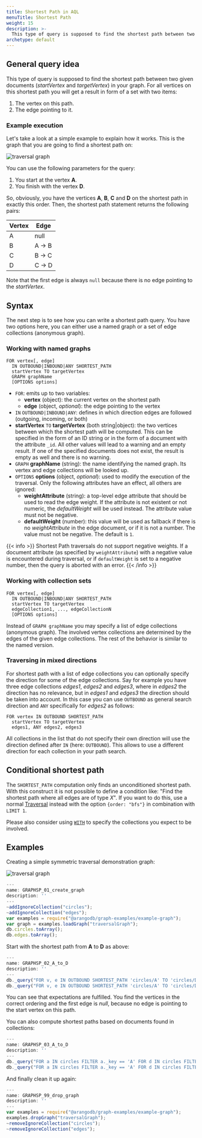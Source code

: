 ```yaml
---
title: Shortest Path in AQL
menuTitle: Shortest Path
weight: 15
description: >-
  This type of query is supposed to find the shortest path between two given documents(startVertex and targetVertex) in your graph
archetype: default
---
```

## General query idea

This type of query is supposed to find the shortest path between two given documents
(*startVertex* and *targetVertex*) in your graph. For all vertices on this shortest
path you will get a result in form of a set with two items:

1. The vertex on this path.
2. The edge pointing to it.

### Example execution

Let's take a look at a simple example to explain how it works.
This is the graph that you are going to find a shortest path on:

![traversal graph](../../../../../images/traversal_graph.png)

You can use the following parameters for the query:

1. You start at the vertex **A**.
2. You finish with the vertex **D**.

So, obviously, you have the vertices **A**, **B**, **C** and **D** on the
shortest path in exactly this order. Then, the shortest path statement
returns the following pairs:

| Vertex | Edge  |
|--------|-------|
|    A   | null  |
|    B   | A → B |
|    C   | B → C |
|    D   | C → D |

Note that the first edge is always `null` because there is no edge pointing
to the *startVertex*.

## Syntax

The next step is to see how you can write a shortest path query.
You have two options here, you can either use a named graph or a set of edge
collections (anonymous graph).

### Working with named graphs

```aql
FOR vertex[, edge]
  IN OUTBOUND|INBOUND|ANY SHORTEST_PATH
  startVertex TO targetVertex
  GRAPH graphName
  [OPTIONS options]
```

- `FOR`: emits up to two variables:
  - **vertex** (object): the current vertex on the shortest path
  - **edge** (object, *optional*): the edge pointing to the vertex
- `IN` `OUTBOUND|INBOUND|ANY`: defines in which direction edges are followed
  (outgoing, incoming, or both)
- **startVertex** `TO` **targetVertex** (both string\|object): the two vertices between
  which the shortest path will be computed. This can be specified in the form of
  an ID string or in the form of a document with the attribute `_id`. All other
  values will lead to a warning and an empty result. If one of the specified
  documents does not exist, the result is empty as well and there is no warning.
- `GRAPH` **graphName** (string): the name identifying the named graph. Its vertex and
  edge collections will be looked up.
- `OPTIONS` **options** (object, *optional*): used to modify the execution of the
  traversal. Only the following attributes have an effect, all others are ignored:
  - **weightAttribute** (string): a top-level edge attribute that should be used
  to read the edge weight. If the attribute is not existent or not numeric, the
  *defaultWeight* will be used instead. The attribute value must not be negative.
  - **defaultWeight** (number): this value will be used as fallback if there is
  no *weightAttribute* in the edge document, or if it is not a number.
  The value must not be negative. The default is `1`.

{{< info >}}
Shortest Path traversals do not support negative weights. If a document
attribute (as specified by `weightAttribute`) with a negative value is
encountered during traversal, or if `defaultWeight` is set to a negative
number, then the query is aborted with an error.
{{< /info >}}

### Working with collection sets

```aql
FOR vertex[, edge]
  IN OUTBOUND|INBOUND|ANY SHORTEST_PATH
  startVertex TO targetVertex
  edgeCollection1, ..., edgeCollectionN
  [OPTIONS options]
```

Instead of `GRAPH graphName` you may specify a list of edge collections (anonymous
graph). The involved vertex collections are determined by the edges of the given
edge collections. The rest of the behavior is similar to the named version.

### Traversing in mixed directions

For shortest path with a list of edge collections you can optionally specify the
direction for some of the edge collections. Say for example you have three edge
collections *edges1*, *edges2* and *edges3*, where in *edges2* the direction
has no relevance, but in *edges1* and *edges3* the direction should be taken into
account. In this case you can use `OUTBOUND` as general search direction and `ANY`
specifically for *edges2* as follows:

```aql
FOR vertex IN OUTBOUND SHORTEST_PATH
  startVertex TO targetVertex
  edges1, ANY edges2, edges3
```

All collections in the list that do not specify their own direction will use the
direction defined after `IN` (here: `OUTBOUND`). This allows to use a different
direction for each collection in your path search.

## Conditional shortest path

The `SHORTEST_PATH` computation only finds an unconditioned shortest path.
With this construct it is not possible to define a condition like: "Find the
shortest path where all edges are of type *X*". If you want to do this, use a
normal [Traversal](traversals.md) instead with the option
`{order: "bfs"}` in combination with `LIMIT 1`.

Please also consider using [`WITH`](../high-level-operations/with.md) to specify the
collections you expect to be involved.

## Examples
Creating a simple symmetric traversal demonstration graph:

![traversal graph](../../../../../images/traversal_graph.png)

```js
---
name: GRAPHSP_01_create_graph
description: ''
---
~addIgnoreCollection("circles");
~addIgnoreCollection("edges");
var examples = require("@arangodb/graph-examples/example-graph");
var graph = examples.loadGraph("traversalGraph");
db.circles.toArray();
db.edges.toArray();
```

Start with the shortest path from **A** to **D** as above:

```js
---
name: GRAPHSP_02_A_to_D
description: ''
---
db._query("FOR v, e IN OUTBOUND SHORTEST_PATH 'circles/A' TO 'circles/D' GRAPH 'traversalGraph' RETURN [v._key, e._key]");
db._query("FOR v, e IN OUTBOUND SHORTEST_PATH 'circles/A' TO 'circles/D' edges RETURN [v._key, e._key]");
```

You can see that expectations are fulfilled. You find the vertices in the
correct ordering and the first edge is *null*, because no edge is pointing
to the start vertex on this path.

You can also compute shortest paths based on documents found in collections:

```js
---
name: GRAPHSP_03_A_to_D
description: ''
---
db._query("FOR a IN circles FILTER a._key == 'A' FOR d IN circles FILTER d._key == 'D' FOR v, e IN OUTBOUND SHORTEST_PATH a TO d GRAPH 'traversalGraph' RETURN [v._key, e._key]");
db._query("FOR a IN circles FILTER a._key == 'A' FOR d IN circles FILTER d._key == 'D' FOR v, e IN OUTBOUND SHORTEST_PATH a TO d edges RETURN [v._key, e._key]");
```

And finally clean it up again:

```js
---
name: GRAPHSP_99_drop_graph
description: ''
---
var examples = require("@arangodb/graph-examples/example-graph");
examples.dropGraph("traversalGraph");
~removeIgnoreCollection("circles");
~removeIgnoreCollection("edges");
```
